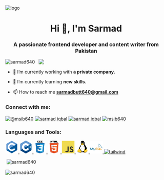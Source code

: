 ![logo](https://github.com/sarmad640/sarmad640/blob/main/Muhammad.png)
<h1 align="center">Hi 👋, I'm Sarmad</h1>
<h3 align="center">A passionate frontend developer and content writer from Pakistan</h3>

<img align="right" width="400" src="https://github.com/sarmad640/sarmad640/assets/121884273/8920d361-c07e-476f-950e-229a2de43f4a">


<p align="left"> <img src="https://komarev.com/ghpvc/?username=sarmad640&label=Profile%20views&color=0e75b6&style=flat" alt="sarmad640" /> </p>

- 🔭 I’m currently working with **a private company.**

- 🌱 I’m currently learning **new skills.**

- 📫 How to reach me **sarmadbutt640@gmail.com**

<h3 align="left">Connect with me:</h3>
<p align="left">
<a href="https://twitter.com/@msib640" target="blank"><img align="center" src="https://raw.githubusercontent.com/rahuldkjain/github-profile-readme-generator/master/src/images/icons/Social/twitter.svg" alt="@msib640" height="30" width="40" /></a>
<a href="https://linkedin.com/in/sarmad iqbal" target="blank"><img align="center" src="https://raw.githubusercontent.com/rahuldkjain/github-profile-readme-generator/master/src/images/icons/Social/linked-in-alt.svg" alt="sarmad iqbal" height="30" width="40" /></a>
<a href="https://fb.com/sarmad iqbal" target="blank"><img align="center" src="https://raw.githubusercontent.com/rahuldkjain/github-profile-readme-generator/master/src/images/icons/Social/facebook.svg" alt="sarmad iqbal" height="30" width="40" /></a>
<a href="https://instagram.com/msib640" target="blank"><img align="center" src="https://raw.githubusercontent.com/rahuldkjain/github-profile-readme-generator/master/src/images/icons/Social/instagram.svg" alt="msib640" height="30" width="40" /></a>
</p>

<h3 align="left">Languages and Tools:</h3>
<p align="left"> <a href="https://www.cprogramming.com/" target="_blank" rel="noreferrer"> <img src="https://raw.githubusercontent.com/devicons/devicon/master/icons/c/c-original.svg" alt="c" width="40" height="40"/> </a> <a href="https://www.w3schools.com/cpp/" target="_blank" rel="noreferrer"> <img src="https://raw.githubusercontent.com/devicons/devicon/master/icons/cplusplus/cplusplus-original.svg" alt="cplusplus" width="40" height="40"/> </a> <a href="https://www.w3schools.com/css/" target="_blank" rel="noreferrer"> <img src="https://raw.githubusercontent.com/devicons/devicon/master/icons/css3/css3-original-wordmark.svg" alt="css3" width="40" height="40"/> </a> <a href="https://www.w3.org/html/" target="_blank" rel="noreferrer"> <img src="https://raw.githubusercontent.com/devicons/devicon/master/icons/html5/html5-original-wordmark.svg" alt="html5" width="40" height="40"/> </a> <a href="https://developer.mozilla.org/en-US/docs/Web/JavaScript" target="_blank" rel="noreferrer"> <img src="https://raw.githubusercontent.com/devicons/devicon/master/icons/javascript/javascript-original.svg" alt="javascript" width="40" height="40"/> </a> <a href="https://www.linux.org/" target="_blank" rel="noreferrer"> <img src="https://raw.githubusercontent.com/devicons/devicon/master/icons/linux/linux-original.svg" alt="linux" width="40" height="40"/> </a> <a href="https://www.mysql.com/" target="_blank" rel="noreferrer"> <img src="https://raw.githubusercontent.com/devicons/devicon/master/icons/mysql/mysql-original-wordmark.svg" alt="mysql" width="40" height="40"/> </a> <a href="https://tailwindcss.com/" target="_blank" rel="noreferrer"> <img src="https://www.vectorlogo.zone/logos/tailwindcss/tailwindcss-icon.svg" alt="tailwind" width="40" height="40"/> </a> </p>


<p>&nbsp;<img align="center" src="https://github-readme-stats.vercel.app/api?username=sarmad640&show_icons=true&locale=en" alt="sarmad640" /></p>

<p><img align="center" src="https://github-readme-streak-stats.herokuapp.com/?user=sarmad640&" alt="sarmad640" /></p>

